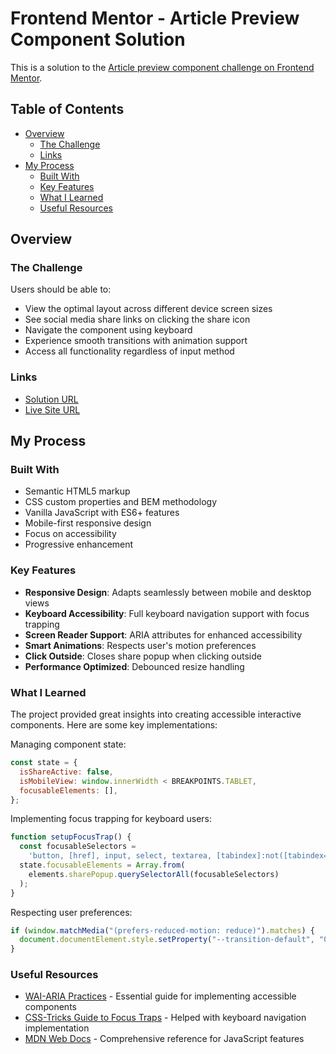 # Frontend Mentor - Article Preview Component Solution

This is a solution to the [Article preview component challenge on Frontend Mentor](https://www.frontendmentor.io/challenges/article-preview-component-dYBN_pYFT).

## Table of Contents

- [Overview](#overview)
  - [The Challenge](#the-challenge)
  - [Links](#links)
- [My Process](#my-process)
  - [Built With](#built-with)
  - [Key Features](#key-features)
  - [What I Learned](#what-i-learned)
  - [Useful Resources](#useful-resources)

## Overview

### The Challenge

Users should be able to:

- View the optimal layout across different device screen sizes
- See social media share links on clicking the share icon
- Navigate the component using keyboard
- Experience smooth transitions with animation support
- Access all functionality regardless of input method

### Links

- [Solution URL](https://github.com/stevensuna/fem/tree/main/article-preview-component)
- [Live Site URL](https://stevensuna.github.io/fem/article-preview-component/)

## My Process

### Built With

- Semantic HTML5 markup
- CSS custom properties and BEM methodology
- Vanilla JavaScript with ES6+ features
- Mobile-first responsive design
- Focus on accessibility
- Progressive enhancement

### Key Features

- **Responsive Design**: Adapts seamlessly between mobile and desktop views
- **Keyboard Accessibility**: Full keyboard navigation support with focus trapping
- **Screen Reader Support**: ARIA attributes for enhanced accessibility
- **Smart Animations**: Respects user's motion preferences
- **Click Outside**: Closes share popup when clicking outside
- **Performance Optimized**: Debounced resize handling

### What I Learned

The project provided great insights into creating accessible interactive components. Here are some key implementations:

Managing component state:

```js
const state = {
  isShareActive: false,
  isMobileView: window.innerWidth < BREAKPOINTS.TABLET,
  focusableElements: [],
};
```

Implementing focus trapping for keyboard users:

```js
function setupFocusTrap() {
  const focusableSelectors =
    'button, [href], input, select, textarea, [tabindex]:not([tabindex="-1"])';
  state.focusableElements = Array.from(
    elements.sharePopup.querySelectorAll(focusableSelectors)
  );
}
```

Respecting user preferences:

```js
if (window.matchMedia("(prefers-reduced-motion: reduce)").matches) {
  document.documentElement.style.setProperty("--transition-default", "0s");
}
```

### Useful Resources

- [WAI-ARIA Practices](https://www.w3.org/WAI/ARIA/apg/) - Essential guide for implementing accessible components
- [CSS-Tricks Guide to Focus Traps](https://css-tricks.com/a-guide-to-focus-trapping/) - Helped with keyboard navigation implementation
- [MDN Web Docs](https://developer.mozilla.org/) - Comprehensive reference for JavaScript features
